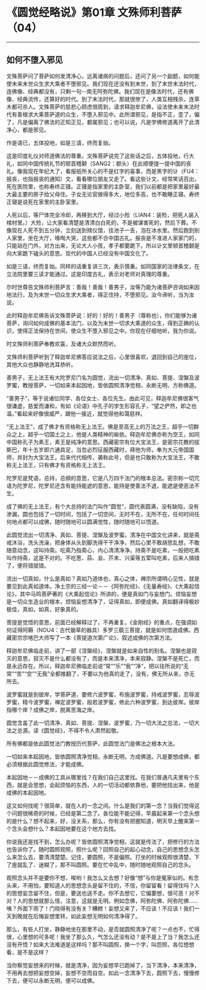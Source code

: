 # 《圆觉经略说》第01章 文殊师利菩萨（04）

------

## 如何不堕入邪见

文殊菩萨问了菩萨如何发清净心，远离诸病的问题后，还问了另一个副题，如何能使未来末世众生求大乘者不堕邪见。我们现在还没有到末世，到了末世末法时代，连佛像、经典都没有，只剩一句--南无阿弥陀佛。我们现在是像法时代，还有佛像、经典流传，还算好的时代。到了末法时代，那就很惨了，人类互相残杀，连草木都可杀人。文殊菩萨的慈悲心顾虑很周到，请求释迦牟尼佛，设法使未来末法时代有善根求大乘菩萨道的众生，不堕入邪见中。此所谓邪见，是指不正，歪了，偏了，凡是偏离了佛法的正知正见，都属邪见；也可以说，凡是学佛修道离开了此清净心，都是邪见。

作是语已，五体投地，如是三请，终而复始。

这是印度礼仪对师道佛法的尊重。文殊菩萨说完了这些话之后，五体投地，行大礼，如同中国传统礼节的顿首稽颡（SANG2：额头）在此顺便提一提中国的丧礼。像我现在年纪大了，看报纸所关心的不是红字的喜事，而是黑字的讣（FU4：报丧，也指报丧的通知）文，看看哪位朋友又走了。看这些讣文，经常笑话百出，死在医院里，也称寿终正寝。正寝是指家里的主卧室，我们以前都是把家里最好最大最主要的房子给父母住。子女无论官做得多大，地位多高，也不敢睡正寝。寿终正寝是说死在家里的主卧室里。

人死以后，等尸体完全冷却，再移到大厅，经过小殓（LIAN4：装殓，把死人装入棺材里。）大殓，让大家看清楚是清清白白死的，不是被谋害死的，然后下葬。不像现在人死不到五分钟，立刻送到殡仪馆，往池子一丢，泡在冰水里。然后跑到别人家里，坐在大厅，嚎啕大哭，这些都不合中国古礼。报丧是不准进人家家门的，只能站在门外，对方出来，无论大人小孩，孝子都要跪下。所以讣文里顿首稽颡是向大家跪下磕头的意思。现代的中国人已经没有中国文化了。

如是三请，终而复始。同样的话重复讲三次，表示慎重。如同国家的法律条文，在立法院里要三读才能通过。这是印度古礼，表示对老师对真理的尊重。

尔时世尊告文殊师利菩萨言：善哉！善哉！善男子，汝等乃能为诸菩萨咨询如来因地法行，及为末世一切众生求大乘者，得正住持，不堕邪见。汝今谛听，当为汝说。

此时释迦牟尼佛告诉文殊菩萨说：好的！好的！善男子（尊称也），你们能够为诸菩萨，询问如何成佛的基本法门，以及为末世一切求大乘道的众生，得到正确的认识，使得正法保持在世间，使众生不堕入邪见之中。你现在仔细地听，我为你说。

时文殊师利菩萨奉教欢喜，及诸大众默然而听。

文殊师利菩萨听到了释迦牟尼佛答应说法之后，心里很喜欢，退回到自己的座位，其他大众也静静地洗耳恭听。

善男子，无上法王有大陀罗尼门名为圆觉，流出一切清净、真如、菩提、涅槃及波罗蜜，教授菩萨，一切如来本起因地，皆依圆照清净觉相，永断无明，方称佛道。

“善男子”，等于说诸位同学、各位女士、各位先生。由此可见，释迦牟尼佛很客气很谦虚，慈爱而谦和，有如《论语》中孔子的学生形容孔子，“望之俨然，即之也温。”看起来好像很威严，跟他一接近，就觉得他和蔼慈祥。

“无上法王”，成了佛才有资格称无上法王。佛是至高无上的万法之王，超乎一切群众之上，超乎一切国土之上，他是人类精神的皈依。释迦牟尼佛亦称为空王，如同中国称孔子为素王，素王是纯净的意思。西藏密宗有位大宝法王，是密宗花教的拔斯巴，年十五岁即六通具足，当忽必烈征服西藏时，拜他为师，奉为大元帝国国师，并封为大宝法王。后来代代相传，袭称此号，但是也只敢称为大宝法王，不敢称无上法王，只有佛才有资格称无上法王。

陀罗尼是梵语，总持，总纲的意思，它是八万四千法门的根本总法。密宗称一切咒语为陀罗尼，陀罗尼还含有能持能遮的意思，能持是使善法不退，能遮是使恶法不生。

成了佛的无上法王，有个大总持的法门叫作“圆觉”，圆代表圆满，没有缺陷，没有渗漏，圆也包括了一切时间，包括了一切空间，无时不在，无所不在，任何时间任何地点都可以成佛，随时随地可以圆满觉性，随时随地可以悟道。

此圆觉流出一切清净、真如、菩提、涅槃及波罗蜜。清净在中国文化讲来，就是斋戒沐浴，洗头洗澡，把身体从头到脚洗得干干净净，然后心里不敢胡思乱想，不敢随意动念，这叫持斋。吃斋乃指斋心，内心清清净净。持斋不是吃素，一般把吃素叫作持斋，这是不对的。不吃葱、蒜、韭、芥末、兴渠等五荤叫吃素，后来人搞错了，便将错就错。

流出一切真如，什么是真如？真如乃道体也，真心之体，禅宗所谓明心见性，就是要见到此真如道体。净土宗的三经一论－－《阿弥陀经》、《无量寿经》、《大乘起信论》，其中马鸣菩萨著的《大乘起信论》所讲的，便是真如门与妄想门。烦恼妄想是一切众生造业的根本，烦恼妄想清净了，证得真如，即便成佛。真如翻译得极妙极佳，真如，如真，好象真的。

菩提是觉悟的意思，前面已经解释过了，不再重复。《金刚经》的重点，在强调如何证得阿耨（NOU4：古代锄草的器具）多罗三藐三菩提，就是如何悟道成佛。西藏密宗宗喀巴大师写了一本《菩提道次第广论》，叙述成佛的次第方法。

释迦牟尼佛临走前，讲了一部《涅槃经》，涅槃就是如来自性的别名。涅槃也是寂灭的意思，寂灭不是什么都没有了，而是本来清净，本来寂静。涅槃不是死亡，而是永远存在。所以，释迦牟尼佛临走前说“常”“乐”“我”“净”，把以往所说的“无常”“苦”“空”“无我”全都推翻了，不要以为他真的走了，没有，佛无所从来，亦无所去。

波罗蜜就是到彼岸，学菩萨道，要修六波罗蜜，布施波罗蜜，持戒波罗蜜，忍辱波罗蜜，精今波罗蜜，禅定波罗蜜，般若波罗蜜，修此六种波罗蜜，到达彼岸。彼岸指哪个岸？成佛之岸，脱离苦海之岸。

圆觉含盖了此一切清净、真如、菩提、涅槃、波罗蜜，乃一切大法之总法，一切大法之总源。读《圆觉经》，不得不令人肃然起敬。

所有佛都是依此圆觉法门教授历代菩萨，此圆觉法门是佛法之根本大法。

一切如来本起因地，皆依圆照清净觉相，永断无明，方成佛道。凡是要想成佛，都必须根据此圆觉修法，才能成佛。

本起因地－－成佛的工具从哪里找？在我们自己这里找。在我们普通凡夫里有个东西，就是会思想，会起烦恼的东西，人的一切活动都依靠他，要把他找出来，他是成佛的本起因地。

这又如何找呢？很简单，就在人的一念之间。什么是我们的第一念？当我们觉得这个问题很稀奇的时候，已经是第二念了。各位能不能记得，早晨起来第一个念头想的是什么？想不起来，好，没关系，那么，你有没有把握知道，明天早上醒来第一个念头会想什么？本起因地要在这个地方去找。

你说我还是找不到，怎么办呢？皆依圆照清净觉相，这就是传法了，把修行的方法也告诉你了。随时圆照观照，照什么呢？回照自己的起心动念，自己的思想念头怎么来怎么去，要清清楚楚。记住，要圆照，不是偏照。打坐的时候观照很清楚，下了座就乱了、迷糊了，那不叫圆照。要在忙中乱中，随时随地观照自己的念头。

观照念头并不是要你不想，唉哟！我怎么又去想？好像“想”与你是冤家似的。有念头来，不用怕，要知道人的思想念头是留不住的，不信，你留留看！留得住吗？人的思想妄念留不住，但是，要送也送不走。你不去想它，它偏要想，很可恶！对不对？人的思想就那么怪，注意，这就是无明。例如念佛，阿弥陀佛、阿弥陀佛......咦？外面下雨了！门晓得有没有关？糟糕！妄想又来了，不应该！不应该！我们一天到晚就在后悔妄想里转，如此妄想无明如何清净得了。

那么，有些人打坐，静静地坐在那里不动，是否就圆照清净了呢？一点也不，忙得很，心里想的可多呢！我坐了那么久，气怎么还没有动？是不是上了当？我怎么还没有开悟？如来大法难道是这样吗？那不叫圆照，换一个字，叫怨照，各位想想看，是不是这样？

当你察觉妄想来的时候，就是清净，因为妄想早已跑掉了，当下清净，本来清净，不用再去想把妄想空掉，妄想不空而自空。如此一念清净下去，圆照下去，慢慢修下去，便可以永断无明，便可以成佛。

